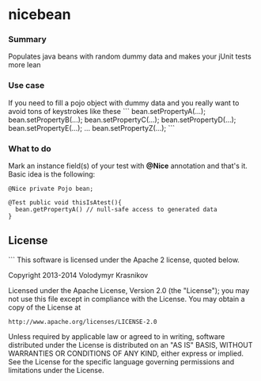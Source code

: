 nicebean
========

<h3>Summary</h3> Populates java beans with random dummy data and makes your jUnit tests more lean

<h3>Use case</h3> If you need to fill a pojo object with dummy data and you really want to avoid tons of keystrokes like these
```
bean.setPropertyA(...);
bean.setPropertyB(...);
bean.setPropertyC(...);
bean.setPropertyD(...);
bean.setPropertyE(...);
...
bean.setPropertyZ(...);
```
<h3>What to do</h3> Mark an instance field(s) of your test with <b>@Nice</b> annotation and that's it. Basic idea is the following:

```
@Nice private Pojo bean;

@Test public void thisIsAtest(){
  bean.getPropertyA() // null-safe access to generated data
}
```

<h2>License</h2>
```
This software is licensed under the Apache 2 license, quoted below.

Copyright 2013-2014 Volodymyr Krasnikov

Licensed under the Apache License, Version 2.0 (the "License"); you may not
use this file except in compliance with the License. You may obtain a copy of
the License at

    http://www.apache.org/licenses/LICENSE-2.0

Unless required by applicable law or agreed to in writing, software
distributed under the License is distributed on an "AS IS" BASIS, WITHOUT
WARRANTIES OR CONDITIONS OF ANY KIND, either express or implied. See the
License for the specific language governing permissions and limitations under
the License.
```

